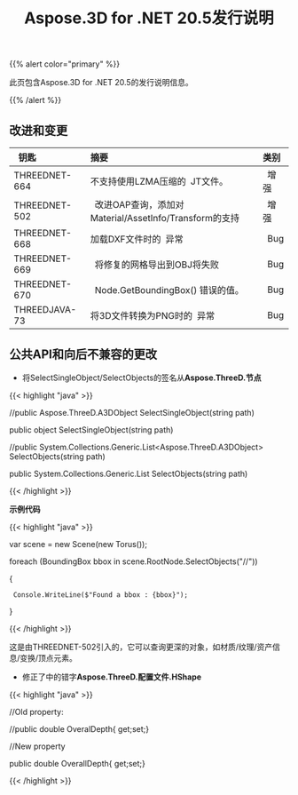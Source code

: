 ﻿---
title: Aspose.3D for .NET 20.5发行说明
type: docs
weight: 30
url: /zh/net/aspose-3d-for-net-20-5-release-notes/
---
{{% alert color="primary" %}} 

此页包含Aspose.3D for .NET 20.5的发行说明信息。

{{% /alert %}} 
## **改进和变更**

|` `**钥匙**|**摘要**|**类别**|
|:- |:- |:- |
|THREEDNET-664 |不支持使用LZMA压缩的` `JT文件。|` `增强|
|THREEDNET-502 |` `改进OAP查询，添加对Material/AssetInfo/Transform的支持|` `增强|
|THREEDNET-668 |加载DXF文件时的` `异常|` `Bug|
|THREEDNET-669 |` `将修复的网格导出到OBJ将失败|` `Bug|
|THREEDNET-670 |` `Node.GetBoundingBox() 错误的值。|` `Bug|
|THREEDJAVA-73 |将3D文件转换为PNG时的` `异常|` `Bug|
## **公共API和向后不兼容的更改**
- 将SelectSingleObject/SelectObjects的签名从**Aspose.ThreeD.节点**



{{< highlight "java" >}}

 //public Aspose.ThreeD.A3DObject SelectSingleObject(string path)

public object SelectSingleObject(string path)

//public System.Collections.Generic.List<Aspose.ThreeD.A3DObject> SelectObjects(string path)

public System.Collections.Generic.List<object> SelectObjects(string path)

{{< /highlight >}}



**示例代码**

{{< highlight "java" >}}

 var scene = new Scene(new Torus());

foreach (BoundingBox bbox in scene.RootNode.SelectObjects("//<BoundingBox>"))

{

     Console.WriteLine($"Found a bbox : {bbox}");

}

{{< /highlight >}}

这是由THREEDNET-502引入的，它可以查询更深的对象，如材质/纹理/资产信息/变换/顶点元素。

- 修正了中的错字**Aspose.ThreeD.配置文件.HShape**



{{< highlight "java" >}}

 //Old property:

//public double OveralDepth{ get;set;}



//New property

public double OverallDepth{ get;set;} 

{{< /highlight >}}
